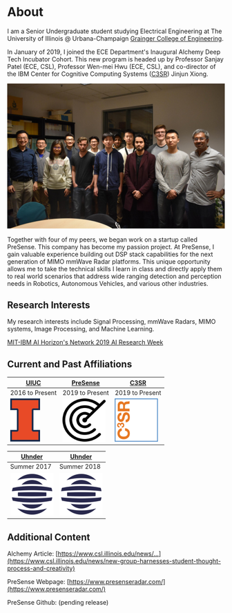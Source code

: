 # About
I am a Senior Undergraduate student studying Electrical Engineering at The University of Illinois @ Urbana-Champaign [Grainger College of Engineering](https://grainger.illinois.edu/). 

In January of 2019, I joined the ECE Department's Inaugural Alchemy Deep Tech Incubator Cohort. This new program is headed up by Professor Sanjay Patel (ECE, CSL), Professor Wen-mei Hwu (ECE, CSL), and co-director of the IBM Center for Cognitive Computing Systems ([C3SR](https://www.c3sr.com/)) Jinjun Xiong.

<img src="res/Team.jpg?raw=true"/>

Together with four of my peers, we began work on a startup called PreSense. This company has become my passion project. At PreSense, I gain valuable experience building out DSP stack capabilities for the next generation of MIMO mmWave Radar platforms. This unique opportunity allows me to take the technical skills I learn in class and directly apply them to real world scenarios that address wide ranging detection and perception needs in Robotics, Autonomous Vehicles, and various other industries.

## Research Interests
My research interests include Signal Processing, mmWave Radars, MIMO systems, Image Processing, and Machine Learning.

[MIT-IBM AI Horizon's Network 2019 AI Research Week](/MIT_AIHN)

## Current and Past Affiliations

[UIUC](https://illinois.edu/) | [PreSense](https://www.presenseradar.com/) | [C3SR](https://www.c3sr.com/)
------------ | ------------- | -------------
2016 to Present | 2019 to Present | 2019 to Present
<img src="res/uiuc_large.png?raw=true"/> | <img src="res/PreSense.png?raw=true" width="100" height="100"/> | <img src="res/C3SR.png?raw=true" width="100" height="100"/>

[Uhnder](https://www.uhnder.com/) | [Uhnder](https://www.uhnder.com/)
------------ | -------------
Summer 2017  | Summer 2018
<img src="res/Uhnder.png?raw=true" width="100" height="100"/> | <img src="res/Uhnder.png?raw=true" width="100" height="100"/>

## Additional Content

Alchemy Article: [https://www.csl.illinois.edu/news/...](https://www.csl.illinois.edu/news/new-group-harnesses-student-thought-process-and-creativity)

PreSense Webpage: [https://www.presenseradar.com/](https://www.presenseradar.com/)

PreSense Github: (pending release)